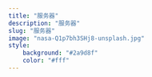 ```yaml
---
title: "服务器"
description: "服务器"
slug: "服务器"
image: "nasa-Q1p7bh3SHj8-unsplash.jpg"
style:
    background: "#2a9d8f"
    color: "#fff"
---
```

